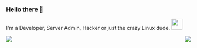 ### Hello there 👋

I'm a Developer, Server Admin, Hacker or just the crazy Linux dude. <img src="./logos/Tux.png" height="30">

<img align="left" src="https://github-readme-stats.vercel.app/api?username=MarkusSYT&theme=dark&show_icons=true&count_private=true"/>
<img align="right" src="https://github-readme-stats.vercel.app/api/top-langs/?username=MarkusSYT&theme=dark"/>


